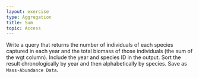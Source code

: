 ```yaml
---
layout: exercise
type: Aggregation
title: Sum
topic: Access
---
```


Write a query that returns the number of individuals of each species
captured in each year and the total biomass of those individuals (the
sum of the wgt column). Include the year and species ID in the output.
Sort the result chronologically by year and then alphabetically by
species. Save as `Mass-Abundance Data`.

